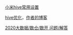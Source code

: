 [小米hive常用设置](https://xiaomi.f.mioffice.cn/docs/dock4lcdFo0uKClYHff91a56k8g#C9SQ8F)

[hive优化](https://www.iequa.com/2021/03/12/dataware/dwh-summary-5-knowleage/)，[作者的博客](https://blog.csdn.net/panfelix)

[2020大数据/数仓/数开 问题/解答](https://mp.weixin.qq.com/s/pwyus1xfX7QAz5MtecveZw)

